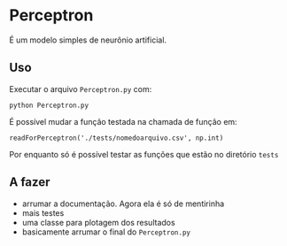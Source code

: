 # Perceptron
É um modelo simples de neurônio artificial.

## Uso
Executar o arquivo `Perceptron.py` com:

```
python Perceptron.py 
```

É possível mudar a função testada na chamada de função em:
```
readForPerceptron('./tests/nomedoarquivo.csv', np.int)
```

Por enquanto só é possível testar as funções que estão no diretório `tests`

## A fazer
- arrumar a documentação. Agora ela é só de mentirinha
- mais testes
- uma classe para plotagem dos resultados
- basicamente arrumar o final do `Perceptron.py`
